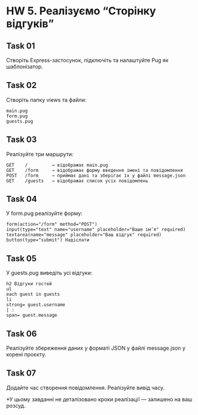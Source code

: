 # HW 5. Реалізуємо “Сторінку відгуків”


## Task 01

Створіть Express-застосунок, підключіть та налаштуйте Pug як шаблонізатор.


## Task 02

Створіть папку views та файли:
```
main.pug
form.pug
guests.pug
```

## Task 03

Реалізуйте три маршрути:

```
GET    /         → відображає main.pug  
GET    /form     → відображає форму введення імені та повідомлення  
POST   /form     → приймає дані та зберігає їх у файлі message.json  
GET    /guests   → відображає список усіх повідомлень
```

## Task 04

У form.pug реалізуйте форму:

```
form(action="/form" method="POST")
input(type="text" name="username" placeholder="Ваше ім’я" required)
textarea(name="message" placeholder="Ваш відгук" required)
button(type="submit") Надіслати
```

## Task 05

У guests.pug виведіть усі відгуки:

```
h2 Відгуки гостей
ul
each guest in guests
li
strong= guest.username
| :
span= guest.message
```

## Task 06

Реалізуйте збереження даних у форматі JSON у файлі message.json у корені проєкту.

## Task 07

Додайте час створення повідомлення. Реалізуйте вивід часу.

*У цьому завданні не деталізовано кроки реалізації — залишено на ваш розсуд.